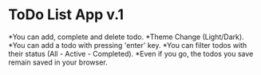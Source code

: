 # ToDo List App v.1
  *You can add, complete and delete todo.
  *Theme Change (Light/Dark).
  *You can add a todo with pressing 'enter' key.
  *You can filter todos with their status (All - Active - Completed).
  *Even if you go, the todos you save remain saved in your browser.

